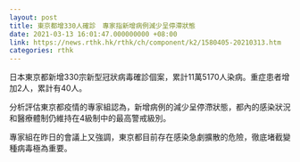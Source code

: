 ```yaml
---
layout: post
title: 東京都增330人確診　專家指新增病例減少呈停滯狀態
date: 2021-03-13 16:01:47.000000000 +08:00
link: https://news.rthk.hk/rthk/ch/component/k2/1580405-20210313.htm
categories: rthk
---
```


日本東京都新增330宗新型冠狀病毒確診個案，累計11萬5170人染病。重症患者增加2人，累計有40人。

分析評估東京都疫情的專家組認為，新增病例的減少呈停滯狀態，都內的感染狀況和醫療體制仍維持在4級制中的最高警戒級別。

專家組在昨日的會議上又強調，東京都目前存在感染急劇擴散的危險，徹底堵截變種病毒極為重要。
